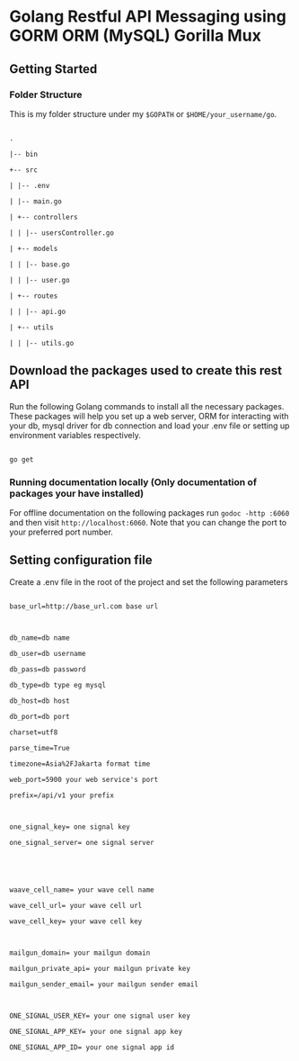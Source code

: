 
#  Golang Restful API Messaging using GORM ORM (MySQL) Gorilla Mux

  

##  Getting Started

 
###  Folder Structure

This is my folder structure under my `$GOPATH` or `$HOME/your_username/go`.

```

.

|-- bin

+-- src

| |-- .env

| |-- main.go

| +-- controllers

| | |-- usersController.go

| +-- models

| | |-- base.go

| | |-- user.go

| +-- routes

| | |-- api.go

| +-- utils

| | |-- utils.go

```

  

##  Download the packages used to create this rest API

Run the following Golang commands to install all the necessary packages. These packages will help you set up a web server, ORM for interacting with your db, mysql driver for db connection and load your .env file or setting up environment variables respectively.

```

go get

```

###  Running documentation locally (Only documentation of packages your have installed)

For offline documentation on the following packages run `godoc -http :6060` and then visit `http://localhost:6060`. Note that you can change the port to your preferred port number.

  

##  Setting configuration file

Create a .env file in the root of the project and set the following parameters

  

```

base_url=http://base_url.com base url

  

db_name=db name

db_user=db username

db_pass=db password

db_type=db type eg mysql

db_host=db host

db_port=db port

charset=utf8

parse_time=True

timezone=Asia%2FJakarta format time

web_port=5900 your web service's port

prefix=/api/v1 your prefix

  

one_signal_key= one signal key

one_signal_server= one signal server

  
  
  

waave_cell_name= your wave cell name

wave_cell_url= your wave cell url

wave_cell_key= your wave cell key

  

mailgun_domain= your mailgun domain

mailgun_private_api= your mailgun private key

mailgun_sender_email= your mailgun sender email

  

ONE_SIGNAL_USER_KEY= your one signal user key

ONE_SIGNAL_APP_KEY= your one signal app key

ONE_SIGNAL_APP_ID= your one signal app id

```
